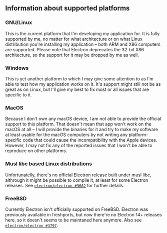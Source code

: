 ## Information about supported platforms

### GNU/Linux

This is the current platform that I'm developing my application for.
It is fully supported by me, no matter for what architecture or on what
Linux distribution you're installing my application – both ARM and X86 computers
are supported. Please note that Electron deprecates the 32-bit X86 architecture,
so the support for it may be dropped by me as well.

### Windows

This is yet another platform to which I may give some attention to as I'm able
to test how my application works on it. It's support might still not be as great
as on Linux, but I'll give my best to fix most or all issues that are specific
to it.

### MacOS

Because I don't own any macOS device, I am not able to provide the official
support to this platform. That doesn't mean that app won't work on the macOS at
all – I will provide the binaries for it and try to make my software at least
usable for the macOS computers by not writing any platform-specific code that
could cause the incompatibility with the Apple devices. However, I may not fix
any of the reported issues that I won't be able to reproduce on other platforms.

### Musl libc based Linux distributions

Unfortunatelly, there's no official Electron release built under musl libc,
althrough it might be possible to compile it, at least for some Electron
releases. See [`electron/electron #9662`][issue9662] for further details.

### FreeBSD

Currently Electron isn't officially supported on FreeBSD. Electron was
previously available in freshports, but now there're no Electron 14+ releases
here, so it doesn't seems to be maintaned here anymore. Also see
[`electron/electron #3797`][issue3797].

[repo]: https://github.com/SpacingBat3/WebCord "Github: SpacingBat3/WebCord"
[issue3797]: https://github.com/electron/electron/issues/3797 "Add FreeBSD support to electron • Issue #3797 • electron/electron"
[issue9662]: https://github.com/electron/electron/issues/9662 "musl libc support • Issue #9662 • electron/electron"